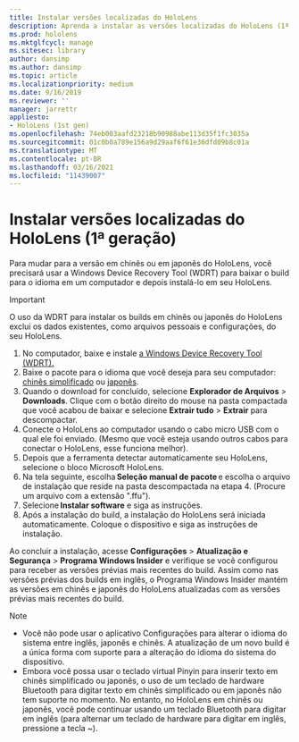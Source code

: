 ```yaml
---
title: Instalar versões localizadas do HoloLens
description: Aprenda a instalar as versões localizadas do HoloLens (1ª geração), incluindo as versões Chinesa e Japonesa.
ms.prod: hololens
ms.mktglfcycl: manage
ms.sitesec: library
author: dansimp
ms.author: dansimp
ms.topic: article
ms.localizationpriority: medium
ms.date: 9/16/2019
ms.reviewer: ''
manager: jarrettr
appliesto:
- HoloLens (1st gen)
ms.openlocfilehash: 74eb003aafd23218b90988abe113d35f1fc3035a
ms.sourcegitcommit: 01c0b0a789e156a9d29aaf6f61e36dfd09b8c01a
ms.translationtype: MT
ms.contentlocale: pt-BR
ms.lasthandoff: 03/16/2021
ms.locfileid: "11439007"
---
```

# <a name="install-localized-versions-of-hololens-1st-gen"></a>Instalar versões localizadas do HoloLens (1ª geração)

Para mudar para a versão em chinês ou em japonês do HoloLens, você precisará usar a Windows Device Recovery Tool (WDRT) para baixar o build para o idioma em um computador e depois instalá-lo em seu HoloLens.

> [!IMPORTANT]
> O uso da WDRT para instalar os builds em chinês ou japonês do HoloLens exclui os dados existentes, como arquivos pessoais e configurações, do seu HoloLens. 

1. No computador, baixe e instale [a Windows Device Recovery Tool (WDRT).](https://support.microsoft.com/help/12379)
1. Baixe o pacote para o idioma que você deseja para seu computador: [chinês simplificado](https://aka.ms/hololensdownload-ch) ou [japonês](https://aka.ms/hololensdownload-jp).
1. Quando o download for concluído, selecione **Explorador de Arquivos** > **Downloads**. Clique com o botão direito do mouse na pasta compactada que você acabou de baixar e selecione **Extrair tudo** > **Extrair** para descompactar.
1. Conecte o HoloLens ao computador usando o cabo micro USB com o qual ele foi enviado. (Mesmo que você esteja usando outros cabos para conectar o HoloLens, esse funciona melhor).
1. Depois que a ferramenta detectar automaticamente seu HoloLens, selecione o bloco Microsoft HoloLens.
1. Na tela seguinte, escolha **Seleção manual de pacote** e escolha o arquivo de instalação que reside na pasta descompactada na etapa 4. (Procure um arquivo com a extensão ".ffu"). 
1. Selecione **Instalar software** e siga as instruções. 
1. Após a instalação do build, a instalação do HoloLens será iniciada automaticamente. Coloque o dispositivo e siga as instruções de instalação. 

Ao concluir a instalação, acesse **Configurações** > **Atualização e Segurança** > **Programa Windows Insider** e verifique se você configurou para receber as versões prévias mais recentes do build. Assim como nas versões prévias dos builds em inglês, o Programa Windows Insider mantém as versões em chinês e japonês do HoloLens atualizadas com as versões prévias mais recentes do build.

> [!NOTE]
>  
> - Você não pode usar o aplicativo Configurações para alterar o idioma do sistema entre inglês, japonês e chinês. A atualização de um novo build é a única forma com suporte para a alteração do idioma do sistema do dispositivo.
> - Embora você possa usar o teclado virtual Pinyin para inserir texto em chinês simplificado ou japonês, o uso de um teclado de hardware Bluetooth para digitar texto em chinês simplificado ou em japonês não tem suporte no momento.  No entanto, no HoloLens em chinês ou japonês, você pode continuar usando um teclado Bluetooth para digitar em inglês (para alternar um teclado de hardware para digitar em inglês, pressione a tecla ~).
